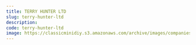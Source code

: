 ```yaml
---
title: TERRY HUNTER LTD
slug: terry-hunter-ltd
description:
code: terry-hunter-ltd
image: https://classicminidiy.s3.amazonaws.com/archive/images/companies/wp9a523474_06.png
---
```


<!-- Content of the page -->

##

    